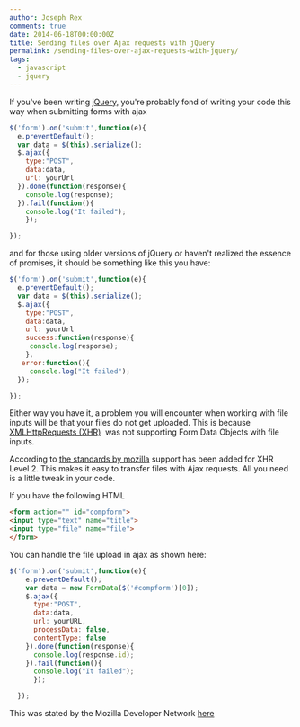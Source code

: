 ```yaml
---
author: Joseph Rex
comments: true
date: 2014-06-18T00:00:00Z
title: Sending files over Ajax requests with jQuery
permalink: /sending-files-over-ajax-requests-with-jquery/
tags:
  - javascript
  - jquery
---
```


If you've been writing [jQuery,][1] you're probably fond of writing your code this way when submitting forms with ajax
<!--more-->

```js
$('form').on('submit',function(e){
  e.preventDefault();
  var data = $(this).serialize();
  $.ajax({
    type:"POST",
    data:data,
    url: yourUrl
  }).done(function(response){
    console.log(response);
  }).fail(function(){
    console.log("It failed");
    });

});
```

and for those using older versions of jQuery or haven't realized the essence of promises, it should be something like this you have:

```js
$('form').on('submit',function(e){
  e.preventDefault();
  var data = $(this).serialize();
  $.ajax({
    type:"POST",
    data:data,
    url: yourUrl
    success:function(response){
     console.log(response);
    },
   error:function(){
     console.log("It failed");
  });

});
```

Either way you have it, a problem you will encounter when working with file inputs will be that your files do not get uploaded. This is because [XMLHttpRequests (XHR)][2]  was not supporting Form Data Objects with file inputs.

According to [the standards by mozilla][3] support has been added for XHR Level 2. This makes it easy to transfer files with Ajax requests. All you need is a little tweak in your code.

If you have the following HTML

```html
<form action="" id="compform">
<input type="text" name="title">
<input type="file" name="file">
</form>
```

You can handle the file upload in ajax as shown here:

```js
$('form').on('submit',function(e){
    e.preventDefault();
    var data = new FormData($('#compform')[0]);
    $.ajax({
      type:"POST",
      data:data,
      url: yourURL,
      processData: false,
      contentType: false
    }).done(function(response){
      console.log(response.id);
    }).fail(function(){
      console.log("It failed");
      });

  });
```

This was stated by the Mozilla Developer Network [here][4]

 [1]: http://jquery.com
 [2]: https://developer.mozilla.org/en-US/docs/DOM/XMLHttpRequest
 [3]: https://developer.mozilla.org/en-US/docs/Web/API/FormData
 [4]: https://developer.mozilla.org/en-US/docs/Web/Guide/Using_FormData_Objects
